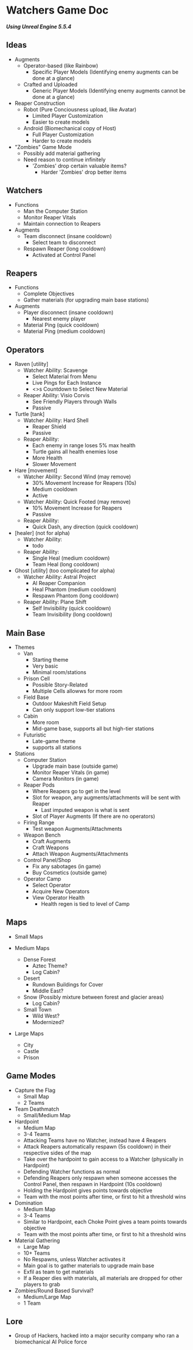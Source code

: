 # Watchers Game Doc
_**Using Unreal Engine 5.5.4**_
## Ideas
- Augments
  - Operator-based (like Rainbow)
    - Specific Player Models (Identifying enemy augments can be done at a glance)
  - Crafted and Uploaded
    - Generic Player Models (Identifying enemy augments cannot be done at a glance)
- Reaper Construction
  - Robot (Pure Conciousness upload, like Avatar)
    - Limited Player Customization
    - Easier to create models
  - Android (Biomechanical copy of Host)
    - Full Player Customization
    - Harder to create models
- "Zombies" Game Mode
  - Possibly add material gathering
  - Need reason to continue infinitely
    - 'Zombies' drop certain valuable items?
      - Harder 'Zombies' drop better items
     
        
## Watchers
- Functions
  - Man the Computer Station
  - Monitor Reaper Vitals
  - Maintain connection to Reapers
- Augments
  - Team disconnect (insane cooldown)
    - Select team to disconnect
  - Respawn Reaper (long cooldown)
    - Activated at Control Panel
   
      
## Reapers
- Functions
  - Complete Objectives
  - Gather materials (for upgrading main base stations)
- Augments
  - Player disconnect (insane cooldown)
    - Nearest enemy player
  - Material Ping <general> (quick cooldown)
  - Material Ping <specific> (medium cooldown)
 

## Operators
  - Raven [utility]
    - Watcher Ability: Scavenge
      - Select Material from Menu
      - Live Pings for Each Instance
      - <>s Countdown to Select New Material
    - Reaper Ability: Visio Corvis
      - See Friendly Players through Walls
      - Passive
  - Turtle [tank]
    - Watcher Ability: Hard Shell
      - Reaper Shield
      - Passive
    - Reaper Ability: 
      - Each enemy in range loses 5% max health
      - Turtle gains all health enemies lose
      - More Health
      - Slower Movement
 - Hare [movement]
    - Watcher Ability: Second Wind (may remove)
      - 30% Movement Increase for Reapers (10s)
      - Medium cooldown
      - Active
    - Watcher Ability: Quick Footed (may remove)
      - 10% Movement Increase for Reapers
      - Passive
    - Reaper Ability: 
      - Quick Dash, any direction (quick cooldown)
  - [healer] (not for alpha)
    - Watcher Ability:
      - todo
    - Reaper Ability: 
      - Single Heal (medium cooldown)
      - Team Heal (long cooldown)
  - Ghost [utility] (too complicated for alpha)
    - Watcher Ability: Astral Project
      - AI Reaper Companion
      - Heal Phantom (medium cooldown)
      - Respawn Phantom (long cooldown)
    - Reaper Ability: Plane Shift
      - Self Invisibility (quick cooldown)
      - Team Invisibility (long cooldown)

        
## Main Base
- Themes
  - Van
    - Starting theme
    - Very basic
    - Minimal room/stations
  - Prison Cell
    - Possible Story-Related
    - Multiple Cells allowws for more room
  - Field Base
    - Outdoor Makeshift Field Setup
    - Can only support low-tier stations
  - Cabin
    - More room
    - Mid-game base, supports all but high-tier stations
  - Futuristic
    - Late-game theme
    - supports all stations
- Stations
  - Computer Station
    - Upgrade main base (outside game)
    - Monitor Reaper Vitals (in game)
    - Camera Monitors (in game)
  - Reaper Pods
    - Where Reapers go to get in the level
    - Slot for weapon, any augments/attachments will be sent with Reaper
      - Last imputed weapon is what is sent
    - Slot of Player Augments (If there are no operators)
  - Firing Range
      - Test weapon Augments/Attachments
  - Weapon Bench
    - Craft Augments
    - Craft Weapons
    - Attach Weapon Augments/Attachments
  - Control Panel/Shop
    - Fix any sabotages (in game)
    - Buy Cosmetics (outside game)
  - Operator Camp
    - Select Operator
    - Acquire New Operators
    - View Operator Health
      - Health regen is tied to level of Camp
   
      
## Maps
- Small Maps

- Medium Maps
  - Dense Forest
    - Aztec Theme?
    - Log Cabin?
  - Desert
    - Rundown Buildings for Cover
    - Middle East?
  - Snow (Possibly mixture between forest and glacier areas)
    - Log Cabin?
  - Small Town
    - Wild West?
    - Modernized?
- Large Maps
  - City
  - Castle
  - Prison
 
    
## Game Modes
- Capture the Flag
  - Small Map
  - 2 Teams
- Team Deathmatch
  - Small/Medium Map
- Hardpoint
  - Medium Map
  - 3-4 Teams
  - Attacking Teams have no Watcher, instead have 4 Reapers
  - Attack Reapers automatically respawn (5s cooldown) in their respective sides of the map
  - Take over the hardpoint to gain access to a Watcher (physically in Hardpoint)
  - Defending Watcher functions as normal
  - Defending Reapers only respawn when someone accesses the Control Panel, then respawn in Hardpoint (10s cooldown)
  - Holding the Hardpoint gives points towards objective
  - Team with the most points after time, or first to hit a threshold wins
- Domination
  - Medium Map
  - 3-4 Teams
  - Similar to Hardpoint, each Choke Point gives a team points towards objective
  - Team with the most points after time, or first to hit a threshold wins
- Material Gathering
  - Large Map
  - 10+ Teams
  - No Respawns, unless Watcher activates it
  - Main goal is to gather materials to upgrade main base
  - Exfil as team to get materials
  - If a Reaper dies with materials, all materials are dropped for other players to grab
- Zombies/Round Based Survival?
  - Medium/Large Map
  - 1 Team
 
    
## Lore
- Group of Hackers, hacked into a major security company who ran a biomechanical AI Police force
